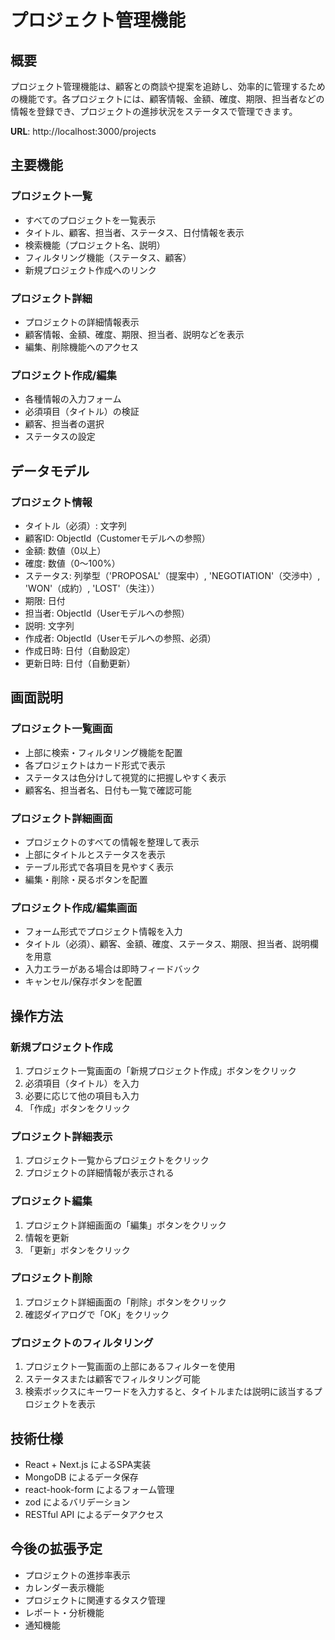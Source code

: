 # プロジェクト管理機能

## 概要
プロジェクト管理機能は、顧客との商談や提案を追跡し、効率的に管理するための機能です。各プロジェクトには、顧客情報、金額、確度、期限、担当者などの情報を登録でき、プロジェクトの進捗状況をステータスで管理できます。

**URL**: http://localhost:3000/projects

## 主要機能

### プロジェクト一覧
- すべてのプロジェクトを一覧表示
- タイトル、顧客、担当者、ステータス、日付情報を表示
- 検索機能（プロジェクト名、説明）
- フィルタリング機能（ステータス、顧客）
- 新規プロジェクト作成へのリンク

### プロジェクト詳細
- プロジェクトの詳細情報表示
- 顧客情報、金額、確度、期限、担当者、説明などを表示
- 編集、削除機能へのアクセス

### プロジェクト作成/編集
- 各種情報の入力フォーム
- 必須項目（タイトル）の検証
- 顧客、担当者の選択
- ステータスの設定

## データモデル

### プロジェクト情報
- タイトル（必須）: 文字列
- 顧客ID: ObjectId（Customerモデルへの参照）
- 金額: 数値（0以上）
- 確度: 数値（0～100%）
- ステータス: 列挙型（'PROPOSAL'（提案中）, 'NEGOTIATION'（交渉中）, 'WON'（成約）, 'LOST'（失注））
- 期限: 日付
- 担当者: ObjectId（Userモデルへの参照）
- 説明: 文字列
- 作成者: ObjectId（Userモデルへの参照、必須）
- 作成日時: 日付（自動設定）
- 更新日時: 日付（自動更新）

## 画面説明

### プロジェクト一覧画面
- 上部に検索・フィルタリング機能を配置
- 各プロジェクトはカード形式で表示
- ステータスは色分けして視覚的に把握しやすく表示
- 顧客名、担当者名、日付も一覧で確認可能

### プロジェクト詳細画面
- プロジェクトのすべての情報を整理して表示
- 上部にタイトルとステータスを表示
- テーブル形式で各項目を見やすく表示
- 編集・削除・戻るボタンを配置

### プロジェクト作成/編集画面
- フォーム形式でプロジェクト情報を入力
- タイトル（必須）、顧客、金額、確度、ステータス、期限、担当者、説明欄を用意
- 入力エラーがある場合は即時フィードバック
- キャンセル/保存ボタンを配置

## 操作方法

### 新規プロジェクト作成
1. プロジェクト一覧画面の「新規プロジェクト作成」ボタンをクリック
2. 必須項目（タイトル）を入力
3. 必要に応じて他の項目も入力
4. 「作成」ボタンをクリック

### プロジェクト詳細表示
1. プロジェクト一覧からプロジェクトをクリック
2. プロジェクトの詳細情報が表示される

### プロジェクト編集
1. プロジェクト詳細画面の「編集」ボタンをクリック
2. 情報を更新
3. 「更新」ボタンをクリック

### プロジェクト削除
1. プロジェクト詳細画面の「削除」ボタンをクリック
2. 確認ダイアログで「OK」をクリック

### プロジェクトのフィルタリング
1. プロジェクト一覧画面の上部にあるフィルターを使用
2. ステータスまたは顧客でフィルタリング可能
3. 検索ボックスにキーワードを入力すると、タイトルまたは説明に該当するプロジェクトを表示

## 技術仕様

- React + Next.js によるSPA実装
- MongoDB によるデータ保存
- react-hook-form によるフォーム管理
- zod によるバリデーション
- RESTful API によるデータアクセス

## 今後の拡張予定

- プロジェクトの進捗率表示
- カレンダー表示機能
- プロジェクトに関連するタスク管理
- レポート・分析機能
- 通知機能 